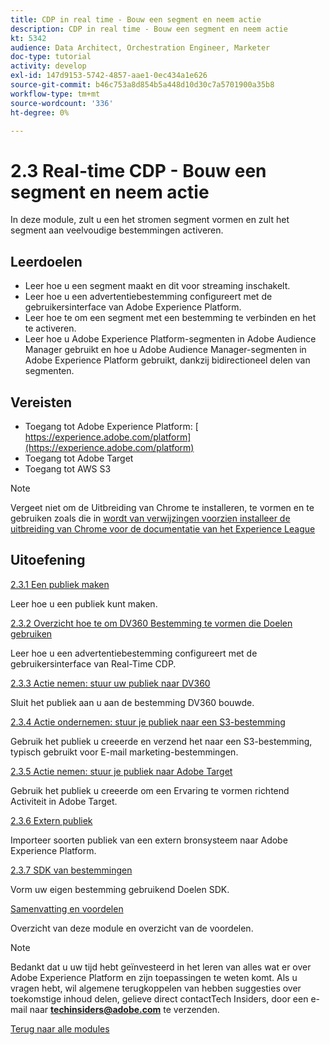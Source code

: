 ```yaml
---
title: CDP in real time - Bouw een segment en neem actie
description: CDP in real time - Bouw een segment en neem actie
kt: 5342
audience: Data Architect, Orchestration Engineer, Marketer
doc-type: tutorial
activity: develop
exl-id: 147d9153-5742-4857-aae1-0ec434a1e626
source-git-commit: b46c753a8d854b5a448d10d30c7a5701900a35b8
workflow-type: tm+mt
source-wordcount: '336'
ht-degree: 0%

---
```


# 2.3 Real-time CDP - Bouw een segment en neem actie

In deze module, zult u een het stromen segment vormen en zult het segment aan veelvoudige bestemmingen activeren.

## Leerdoelen

- Leer hoe u een segment maakt en dit voor streaming inschakelt.
- Leer hoe u een advertentiebestemming configureert met de gebruikersinterface van Adobe Experience Platform.
- Leer hoe te om een segment met een bestemming te verbinden en het te activeren.
- Leer hoe u Adobe Experience Platform-segmenten in Adobe Audience Manager gebruikt en hoe u Adobe Audience Manager-segmenten in Adobe Experience Platform gebruikt, dankzij bidirectioneel delen van segmenten.

## Vereisten

- Toegang tot Adobe Experience Platform: [ https://experience.adobe.com/platform](https://experience.adobe.com/platform)
- Toegang tot Adobe Target
- Toegang tot AWS S3

>[!NOTE]
>
>Vergeet niet om de Uitbreiding van Chrome te installeren, te vormen en te gebruiken zoals die in [ wordt van verwijzingen voorzien installeer de uitbreiding van Chrome voor de documentatie van het Experience League ](../../gettingstarted/gettingstarted/ex1.md)

## Uitoefening

[2.3.1 Een publiek maken](./ex1.md)

Leer hoe u een publiek kunt maken.

[2.3.2 Overzicht hoe te om DV360 Bestemming te vormen die Doelen gebruiken](./ex2.md)

Leer hoe u een advertentiebestemming configureert met de gebruikersinterface van Real-Time CDP.

[2.3.3 Actie nemen: stuur uw publiek naar DV360](./ex3.md)

Sluit het publiek aan u aan de bestemming DV360 bouwde.

[2.3.4 Actie ondernemen: stuur je publiek naar een S3-bestemming](./ex4.md)

Gebruik het publiek u creeerde en verzend het naar een S3-bestemming, typisch gebruikt voor E-mail marketing-bestemmingen.

[2.3.5 Actie nemen: stuur je publiek naar Adobe Target](./ex5.md)

Gebruik het publiek u creeerde om een Ervaring te vormen richtend Activiteit in Adobe Target.

[2.3.6 Extern publiek](./ex6.md)

Importeer soorten publiek van een extern bronsysteem naar Adobe Experience Platform.

[2.3.7 SDK van bestemmingen](./ex7.md)

Vorm uw eigen bestemming gebruikend Doelen SDK.

[Samenvatting en voordelen](./summary.md)

Overzicht van deze module en overzicht van de voordelen.

>[!NOTE]
>
>Bedankt dat u uw tijd hebt geïnvesteerd in het leren van alles wat er over Adobe Experience Platform en zijn toepassingen te weten komt. Als u vragen hebt, wil algemene terugkoppelen van hebben suggesties over toekomstige inhoud delen, gelieve direct contactTech Insiders, door een e-mail naar **techinsiders@adobe.com** te verzenden.

[Terug naar alle modules](../../../overview.md)

